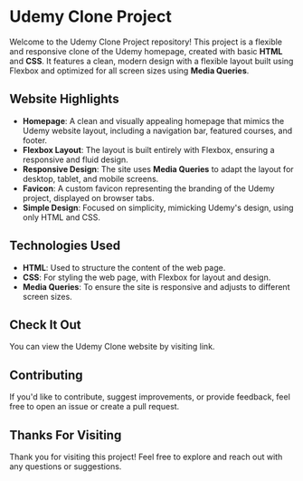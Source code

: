 # Udemy Clone Project

Welcome to the Udemy Clone Project repository! This project is a flexible and responsive clone of the Udemy homepage, created with basic **HTML** and **CSS**. It features a clean, modern design with a flexible layout built using Flexbox and optimized for all screen sizes using **Media Queries**.

## Website Highlights
- **Homepage**: A clean and visually appealing homepage that mimics the Udemy website layout, including a navigation bar, featured courses, and footer.
- **Flexbox Layout**: The layout is built entirely with Flexbox, ensuring a responsive and fluid design.
- **Responsive Design**: The site uses **Media Queries** to adapt the layout for desktop, tablet, and mobile screens.
- **Favicon**: A custom favicon representing the branding of the Udemy project, displayed on browser tabs.
- **Simple Design**: Focused on simplicity, mimicking Udemy's design, using only HTML and CSS.

## Technologies Used
- **HTML**: Used to structure the content of the web page.
- **CSS**: For styling the web page, with Flexbox for layout and design.
- **Media Queries**: To ensure the site is responsive and adjusts to different screen sizes.

## Check It Out
You can view the Udemy Clone website by visiting link.

## Contributing
If you'd like to contribute, suggest improvements, or provide feedback, feel free to open an issue or create a pull request.

## Thanks For Visiting
Thank you for visiting this project! Feel free to explore and reach out with any questions or suggestions.
